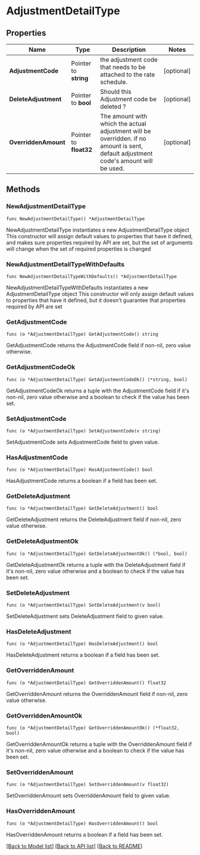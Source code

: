 # AdjustmentDetailType

## Properties

Name | Type | Description | Notes
------------ | ------------- | ------------- | -------------
**AdjustmentCode** | Pointer to **string** | the adjustment code that needs to be attached to the rate schedule. | [optional] 
**DeleteAdjustment** | Pointer to **bool** | Should this Adjustment code be deleted ? | [optional] 
**OverriddenAmount** | Pointer to **float32** | The amount with which the actual adjustment will be overridden. if no amount is sent, default adjustment code&#39;s amount will be used. | [optional] 

## Methods

### NewAdjustmentDetailType

`func NewAdjustmentDetailType() *AdjustmentDetailType`

NewAdjustmentDetailType instantiates a new AdjustmentDetailType object
This constructor will assign default values to properties that have it defined,
and makes sure properties required by API are set, but the set of arguments
will change when the set of required properties is changed

### NewAdjustmentDetailTypeWithDefaults

`func NewAdjustmentDetailTypeWithDefaults() *AdjustmentDetailType`

NewAdjustmentDetailTypeWithDefaults instantiates a new AdjustmentDetailType object
This constructor will only assign default values to properties that have it defined,
but it doesn't guarantee that properties required by API are set

### GetAdjustmentCode

`func (o *AdjustmentDetailType) GetAdjustmentCode() string`

GetAdjustmentCode returns the AdjustmentCode field if non-nil, zero value otherwise.

### GetAdjustmentCodeOk

`func (o *AdjustmentDetailType) GetAdjustmentCodeOk() (*string, bool)`

GetAdjustmentCodeOk returns a tuple with the AdjustmentCode field if it's non-nil, zero value otherwise
and a boolean to check if the value has been set.

### SetAdjustmentCode

`func (o *AdjustmentDetailType) SetAdjustmentCode(v string)`

SetAdjustmentCode sets AdjustmentCode field to given value.

### HasAdjustmentCode

`func (o *AdjustmentDetailType) HasAdjustmentCode() bool`

HasAdjustmentCode returns a boolean if a field has been set.

### GetDeleteAdjustment

`func (o *AdjustmentDetailType) GetDeleteAdjustment() bool`

GetDeleteAdjustment returns the DeleteAdjustment field if non-nil, zero value otherwise.

### GetDeleteAdjustmentOk

`func (o *AdjustmentDetailType) GetDeleteAdjustmentOk() (*bool, bool)`

GetDeleteAdjustmentOk returns a tuple with the DeleteAdjustment field if it's non-nil, zero value otherwise
and a boolean to check if the value has been set.

### SetDeleteAdjustment

`func (o *AdjustmentDetailType) SetDeleteAdjustment(v bool)`

SetDeleteAdjustment sets DeleteAdjustment field to given value.

### HasDeleteAdjustment

`func (o *AdjustmentDetailType) HasDeleteAdjustment() bool`

HasDeleteAdjustment returns a boolean if a field has been set.

### GetOverriddenAmount

`func (o *AdjustmentDetailType) GetOverriddenAmount() float32`

GetOverriddenAmount returns the OverriddenAmount field if non-nil, zero value otherwise.

### GetOverriddenAmountOk

`func (o *AdjustmentDetailType) GetOverriddenAmountOk() (*float32, bool)`

GetOverriddenAmountOk returns a tuple with the OverriddenAmount field if it's non-nil, zero value otherwise
and a boolean to check if the value has been set.

### SetOverriddenAmount

`func (o *AdjustmentDetailType) SetOverriddenAmount(v float32)`

SetOverriddenAmount sets OverriddenAmount field to given value.

### HasOverriddenAmount

`func (o *AdjustmentDetailType) HasOverriddenAmount() bool`

HasOverriddenAmount returns a boolean if a field has been set.


[[Back to Model list]](../README.md#documentation-for-models) [[Back to API list]](../README.md#documentation-for-api-endpoints) [[Back to README]](../README.md)


